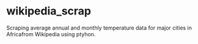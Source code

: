 # wikipedia_scrap
Scraping average annual and monthly temperature data for major cities in Africafrom Wikipedia using ptyhon.
